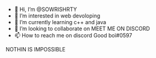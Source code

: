 - 👋 Hi, I’m @SOWRISHRTY
- 👀 I’m interested in web devoloping
- 🌱 I’m currently learning c++ and java 
- 💞️ I’m looking to collaborate on MEET ME ON DISCORD
- 📫 How to reach me on discord Good boì#0597

<!---
SOWRISHRTY/SOWRISHRTY is a ✨ special ✨ repository because its `README.md` (this file) appears on your GitHub profile.
You can click the Preview link to take a look at your changes.
--->
NOTHIN IS IMPOSSIBLE 
